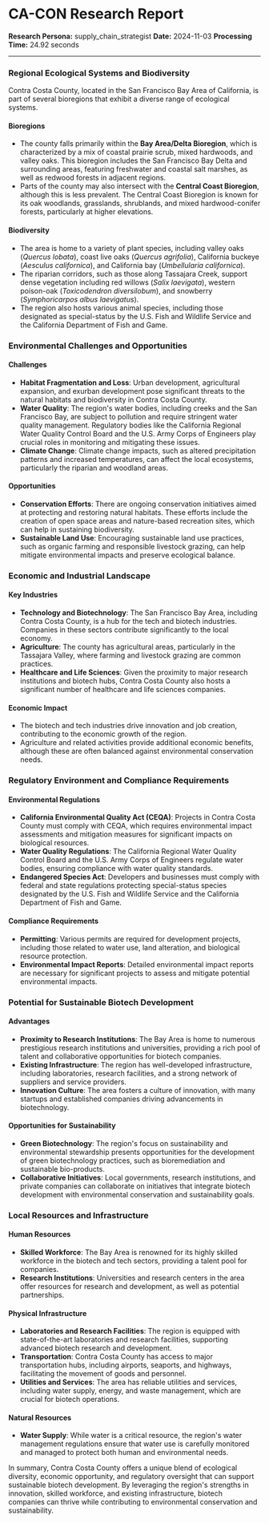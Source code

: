 # CA-CON Research Report

**Research Persona:** supply_chain_strategist
**Date:** 2024-11-03
**Processing Time:** 24.92 seconds

---

### Regional Ecological Systems and Biodiversity

Contra Costa County, located in the San Francisco Bay Area of California, is part of several bioregions that exhibit a diverse range of ecological systems.

#### Bioregions
- The county falls primarily within the **Bay Area/Delta Bioregion**, which is characterized by a mix of coastal prairie scrub, mixed hardwoods, and valley oaks. This bioregion includes the San Francisco Bay Delta and surrounding areas, featuring freshwater and coastal salt marshes, as well as redwood forests in adjacent regions.
- Parts of the county may also intersect with the **Central Coast Bioregion**, although this is less prevalent. The Central Coast Bioregion is known for its oak woodlands, grasslands, shrublands, and mixed hardwood-conifer forests, particularly at higher elevations.

#### Biodiversity
- The area is home to a variety of plant species, including valley oaks (_Quercus lobata_), coast live oaks (_Quercus agrifolia_), California buckeye (_Aesculus californica_), and California bay (_Umbellularia californica_).
- The riparian corridors, such as those along Tassajara Creek, support dense vegetation including red willows (_Salix laevigata_), western poison-oak (_Toxicodendron diversilobum_), and snowberry (_Symphoricarpos albus laevigatus_).
- The region also hosts various animal species, including those designated as special-status by the U.S. Fish and Wildlife Service and the California Department of Fish and Game.

### Environmental Challenges and Opportunities

#### Challenges
- **Habitat Fragmentation and Loss**: Urban development, agricultural expansion, and exurban development pose significant threats to the natural habitats and biodiversity in Contra Costa County.
- **Water Quality**: The region's water bodies, including creeks and the San Francisco Bay, are subject to pollution and require stringent water quality management. Regulatory bodies like the California Regional Water Quality Control Board and the U.S. Army Corps of Engineers play crucial roles in monitoring and mitigating these issues.
- **Climate Change**: Climate change impacts, such as altered precipitation patterns and increased temperatures, can affect the local ecosystems, particularly the riparian and woodland areas.

#### Opportunities
- **Conservation Efforts**: There are ongoing conservation initiatives aimed at protecting and restoring natural habitats. These efforts include the creation of open space areas and nature-based recreation sites, which can help in sustaining biodiversity.
- **Sustainable Land Use**: Encouraging sustainable land use practices, such as organic farming and responsible livestock grazing, can help mitigate environmental impacts and preserve ecological balance.

### Economic and Industrial Landscape

#### Key Industries
- **Technology and Biotechnology**: The San Francisco Bay Area, including Contra Costa County, is a hub for the tech and biotech industries. Companies in these sectors contribute significantly to the local economy.
- **Agriculture**: The county has agricultural areas, particularly in the Tassajara Valley, where farming and livestock grazing are common practices.
- **Healthcare and Life Sciences**: Given the proximity to major research institutions and biotech hubs, Contra Costa County also hosts a significant number of healthcare and life sciences companies.

#### Economic Impact
- The biotech and tech industries drive innovation and job creation, contributing to the economic growth of the region.
- Agriculture and related activities provide additional economic benefits, although these are often balanced against environmental conservation needs.

### Regulatory Environment and Compliance Requirements

#### Environmental Regulations
- **California Environmental Quality Act (CEQA)**: Projects in Contra Costa County must comply with CEQA, which requires environmental impact assessments and mitigation measures for significant impacts on biological resources.
- **Water Quality Regulations**: The California Regional Water Quality Control Board and the U.S. Army Corps of Engineers regulate water bodies, ensuring compliance with water quality standards.
- **Endangered Species Act**: Developers and businesses must comply with federal and state regulations protecting special-status species designated by the U.S. Fish and Wildlife Service and the California Department of Fish and Game.

#### Compliance Requirements
- **Permitting**: Various permits are required for development projects, including those related to water use, land alteration, and biological resource protection.
- **Environmental Impact Reports**: Detailed environmental impact reports are necessary for significant projects to assess and mitigate potential environmental impacts.

### Potential for Sustainable Biotech Development

#### Advantages
- **Proximity to Research Institutions**: The Bay Area is home to numerous prestigious research institutions and universities, providing a rich pool of talent and collaborative opportunities for biotech companies.
- **Existing Infrastructure**: The region has well-developed infrastructure, including laboratories, research facilities, and a strong network of suppliers and service providers.
- **Innovation Culture**: The area fosters a culture of innovation, with many startups and established companies driving advancements in biotechnology.

#### Opportunities for Sustainability
- **Green Biotechnology**: The region's focus on sustainability and environmental stewardship presents opportunities for the development of green biotechnology practices, such as bioremediation and sustainable bio-products.
- **Collaborative Initiatives**: Local governments, research institutions, and private companies can collaborate on initiatives that integrate biotech development with environmental conservation and sustainability goals.

### Local Resources and Infrastructure

#### Human Resources
- **Skilled Workforce**: The Bay Area is renowned for its highly skilled workforce in the biotech and tech sectors, providing a talent pool for companies.
- **Research Institutions**: Universities and research centers in the area offer resources for research and development, as well as potential partnerships.

#### Physical Infrastructure
- **Laboratories and Research Facilities**: The region is equipped with state-of-the-art laboratories and research facilities, supporting advanced biotech research and development.
- **Transportation**: Contra Costa County has access to major transportation hubs, including airports, seaports, and highways, facilitating the movement of goods and personnel.
- **Utilities and Services**: The area has reliable utilities and services, including water supply, energy, and waste management, which are crucial for biotech operations.

#### Natural Resources
- **Water Supply**: While water is a critical resource, the region's water management regulations ensure that water use is carefully monitored and managed to protect both human and environmental needs.

In summary, Contra Costa County offers a unique blend of ecological diversity, economic opportunity, and regulatory oversight that can support sustainable biotech development. By leveraging the region's strengths in innovation, skilled workforce, and existing infrastructure, biotech companies can thrive while contributing to environmental conservation and sustainability.